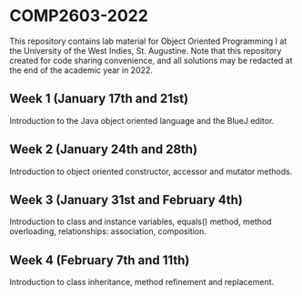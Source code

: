 # COMP2603-2022

This repository contains lab material for Object Oriented Programming I at the University of the West Indies, St. Augustine. Note that this repository created for code sharing convenience, and all solutions may be redacted at the end of the academic year in 2022.

## Week 1 (January 17th and 21st)

Introduction to the Java object oriented language and the BlueJ editor.

## Week 2 (January 24th and 28th)

Introduction to object oriented constructor, accessor and mutator methods.

## Week 3 (January 31st and February 4th)

Introduction to class and instance variables, equals() method, method overloading, relationships: association, composition.

## Week 4 (February 7th and 11th)

Introduction to class inheritance, method refinement and replacement.
